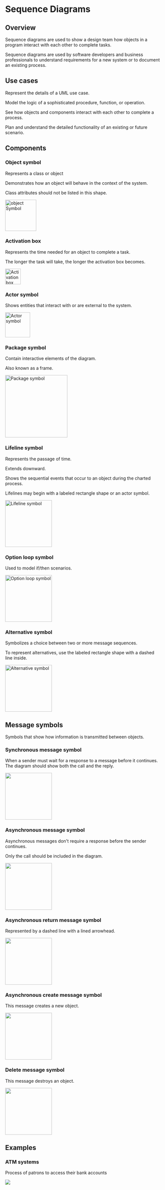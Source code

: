 # Sequence Diagrams

## Overview

Sequence diagrams are used to show a design team how objects in a program interact with each other to complete tasks.

Sequence diagrams are used by software developers and business professionals to understand requirements for a new system or to document an existing process.


## Use cases

Represent the details of a UML use case.

Model the logic of a sophisticated procedure, function, or operation.

See how objects and components interact with each other to complete a process.

Plan and understand the detailed functionality of an existing or future scenario.


## Components

### Object symbol

Represents a class or object

Demonstrates how an object will behave in the context of the system.

Class attributes should not be listed in this shape.

<img  alt="object Symbol" src="https://d2slcw3kip6qmk.cloudfront.net/marketing/pages/chart/discovery/UML/UML-Sequence/uml-object-symbol.svg" width="100" />


### Activation box

Represents the time needed for an object to complete a task.

The longer the task will take, the longer the activation box becomes.

<img  alt="Activation box" src="https://d2slcw3kip6qmk.cloudfront.net/marketing/pages/chart/discovery/UML/UML-Sequence/uml-activation-box-symbol.svg" width="50" />


### Actor symbol

Shows entities that interact with or are external to the system.

<img  alt="Actor symbol" src="https://d2slcw3kip6qmk.cloudfront.net/marketing/pages/chart/discovery/UML/UML-Sequence/uml-actor-symbol.svg" width="80" />


### Package symbol

Contain interactive elements of the diagram.

Also known as a frame.

<img  alt="Package symbol" src="https://d2slcw3kip6qmk.cloudfront.net/marketing/pages/chart/discovery/UML/UML-Sequence/uml-package-symbol.svg" width="200" />


### Lifeline symbol

Represents the passage of time.

Extends downward.

Shows the sequential events that occur to an object during the charted process.

Lifelines may begin with a labeled rectangle shape or an actor symbol.

<img  alt="Lifeline symbol" src="https://d2slcw3kip6qmk.cloudfront.net/marketing/pages/chart/discovery/UML/UML-Sequence/uml-lifeline-symbol.svg" width="150" />


### Option loop symbol

Used to model if/then scenarios.

<img  alt="Option loop symbol" src="https://d2slcw3kip6qmk.cloudfront.net/marketing/pages/chart/discovery/UML/UML-Sequence/uml-option-loop-symbol.svg" width="150" />


### Alternative symbol

Symbolizes a choice between two or more message sequences.

To represent alternatives, use the labeled rectangle shape with a dashed line inside.

<img  alt="Alternative symbol" src="https://d2slcw3kip6qmk.cloudfront.net/marketing/pages/chart/discovery/UML/UML-Sequence/uml-alternative-symbol.svg" width="150" />


## Message symbols

Symbols that show how information is transmitted between objects.

### Synchronous message symbol

When a sender must wait for a response to a message before it continues. The diagram should show both the call and the reply.

<img src="https://d2slcw3kip6qmk.cloudfront.net/marketing/pages/chart/discovery/UML/UML-Sequence/uml-synchronous-message-symbol.svg" width="150" />


### Asynchronous message symbol

Asynchronous messages don't require a response before the sender continues.

Only the call should be included in the diagram.

<img src="https://d2slcw3kip6qmk.cloudfront.net/marketing/pages/chart/discovery/UML/UML-Sequence/uml-asynchronous-message-symbol.svg" width="150" />


### Asynchronous return message symbol

Represented by a dashed line with a lined arrowhead.

<img src="https://d2slcw3kip6qmk.cloudfront.net/marketing/pages/chart/discovery/UML/UML-Sequence/uml-return-message-symbol.svg" width="150" />


### Asynchronous create message symbol

This message creates a new object.

<img src="https://d2slcw3kip6qmk.cloudfront.net/marketing/pages/chart/discovery/UML/UML-Sequence/uml-create-message-symbol.svg" width="150" />


### Delete message symbol

This message destroys an object.

<img src="https://d2slcw3kip6qmk.cloudfront.net/marketing/pages/chart/discovery/UML/UML-Sequence/uml-deleted-message-symbol.svg" width="150" />


## Examples

### ATM systems

Process of patrons to access their bank accounts

![](https://d2slcw3kip6qmk.cloudfront.net/marketing/pages/chart/sequence-diagram-for-ATM-system-UML/sequence_diagram_atm_example-800x1292.png)